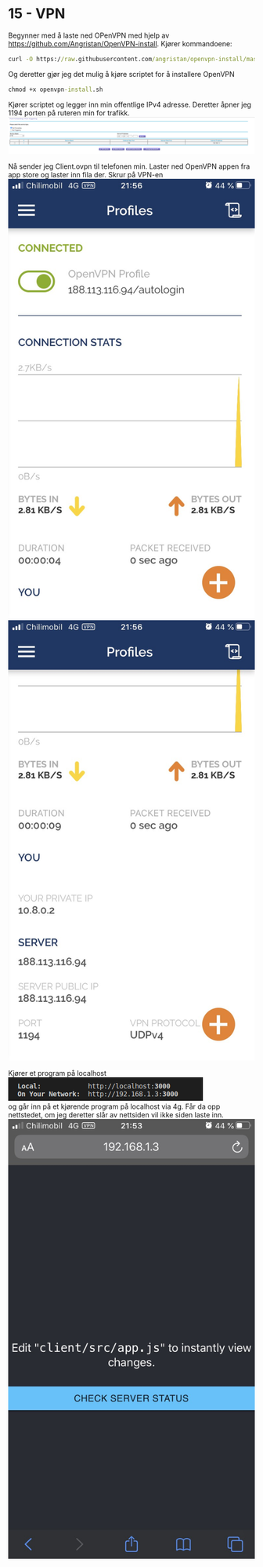 # 15 - VPN

Begynner med å laste ned OPenVPN med hjelp av https://github.com/Angristan/OpenVPN-install. Kjører kommandoene:  
```cmd
curl -O https://raw.githubusercontent.com/angristan/openvpn-install/master/openvpn-install.sh
```
Og deretter gjør jeg det mulig å kjøre scriptet for å installere OpenVPN  

```cmd
chmod +x openvpn-install.sh
```
Kjører scriptet og legger inn min offentlige IPv4 adresse.
Deretter åpner jeg 1194 porten på ruteren min for trafikk.  
![vpn port](vpn.png)

Nå sender jeg Client.ovpn til telefonen min. Laster ned OpenVPN appen fra app store og laster inn fila der. 
Skrur på VPN-en 
![](activated1.jpg)
![](activated2.jpg)

Kjører et program på localhost  
![](nameofsite.png)  
og går inn på et kjørende program på localhost via 4g. Får da opp nettstedet, om jeg deretter slår av nettsiden vil ikke siden laste inn.
![](onvpn.jpg)




